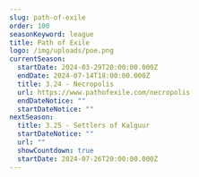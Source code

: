 ```yaml
---
slug: path-of-exile
order: 100
seasonKeyword: league
title: Path of Exile
logo: /img/uploads/poe.png
currentSeason:
  startDate: 2024-03-29T20:00:00.000Z
  endDate: 2024-07-14T18:00:00.000Z
  title: 3.24 - Necropolis
  url: https://www.pathofexile.com/necropolis
  endDateNotice: ""
  startDateNotice: ""
nextSeason:
  title: 3.25 - Settlers of Kalguur
  startDateNotice: ""
  url: ""
  showCountdown: true
  startDate: 2024-07-26T20:00:00.000Z
---
```

